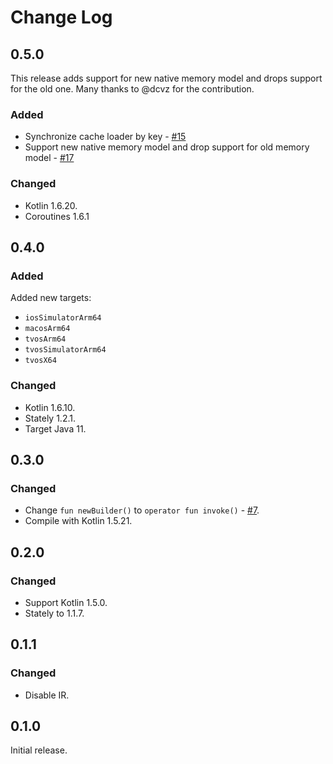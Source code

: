 # Change Log

## 0.5.0

This release adds support for new native memory model and drops support for the old one. Many thanks to @dcvz for the contribution. 

### Added
- Synchronize cache loader by key - [#15](https://github.com/ReactiveCircus/cache4k/pull/15)
- Support new native memory model and drop support for old memory model - [#17](https://github.com/ReactiveCircus/cache4k/pull/17)

### Changed

- Kotlin 1.6.20.
- Coroutines 1.6.1

## 0.4.0

### Added

Added new targets:
- `iosSimulatorArm64`
- `macosArm64`
- `tvosArm64` 
- `tvosSimulatorArm64`
- `tvosX64`

### Changed

- Kotlin 1.6.10.
- Stately 1.2.1.
- Target Java 11.

## 0.3.0

### Changed

- Change `fun newBuilder()` to `operator fun invoke()` - [#7](https://github.com/ReactiveCircus/cache4k/pull/7).
- Compile with Kotlin 1.5.21.

## 0.2.0

### Changed

- Support Kotlin 1.5.0.
- Stately to 1.1.7.

## 0.1.1

### Changed

- Disable IR.

## 0.1.0

Initial release.
